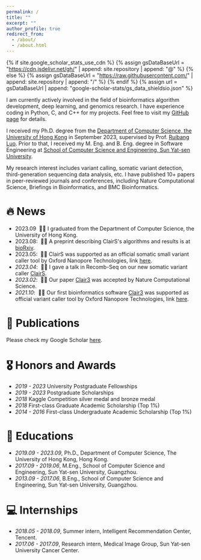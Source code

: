 ```yaml
---
permalink: /
title: ""
excerpt: ""
author_profile: true
redirect_from: 
  - /about/
  - /about.html
---
```


{% if site.google_scholar_stats_use_cdn %}
{% assign gsDataBaseUrl = "https://cdn.jsdelivr.net/gh/" | append: site.repository | append: "@" %}
{% else %}
{% assign gsDataBaseUrl = "https://raw.githubusercontent.com/" | append: site.repository | append: "/" %}
{% endif %}
{% assign url = gsDataBaseUrl | append: "google-scholar-stats/gs_data_shieldsio.json" %}

<span class='anchor' id='about-me'></span>

I am currently actively involved in the field of bioinformatics algorithm development, deep learning, and genomics research. I have experience coding in Python, C, and C++ for my projects. Feel free to visit my [GitHub page](https://github.com/zhengzhenxian) for details.

I received my Ph.D. degree from the [Department of Computer Science, the University of Hong Kong](https://www.cs.hku.hk/) in September 2023, supervised by Prof. [Ruibang Luo](http://www.bio8.cs.hku.hk/). Prior to that, I received my M. Eng. and B. Eng. degree in Software Engineering at [School of Computer Science and Engineering, Sun Yat-sen University](https://cse.sysu.edu.cn/).

My research interest includes variant calling, somatic variant detection, third-generation sequencing data analysis, etc. I have published 10+ papers in peer-reviewed journals and conferences, including Nature Computational Science, Briefings in Bioinformatics, and BMC Bioinformatics.


# 🔥 News
- 2023.09 &nbsp;🎉🎉 I graduated from the Department of Computer Science, the University of Hong Kong. 
- 2023.08: &nbsp;🎉🎉 A preprint describing ClairS's algorithms and results is at [bioRxiv](https://www.biorxiv.org/content/10.1101/2023.08.17.553778v1).
- 2023.05: &nbsp;🎉🎉 ClairS was supported as an official somatic small variant caller tool by Oxford Nanopore Technologies, link [here](https://labs.epi2me.io/colo-2023.05/).
- *2023.04*: &nbsp;🎉🎉 I gave a talk in Recomb-Seq on our new somatic variant caller [ClairS](https://github.com/HKU-BAL/ClairS). 
- *2023.02*: &nbsp;🎉🎉 Our paper [Clair3](https://www.nature.com/articles/s43588-022-00387-x) was accepted by Nature Computational Science.
- *2021.10*: &nbsp;🎉🎉 Our first bioinformatics software [Clair3](https://github.com/HKU-BAL/Clair3) was supported as official variant caller tool by Oxford Nanopore Technologies, link [here](https://labs.epi2me.io/gm24385_q20_2021.10/).

# 📝 Publications 

Please check my Google Scholar [here](https://scholar.google.com/citations?user=NBH39WAAAAAJ&hl=zh-CN&oi=sra).

# 🎖 Honors and Awards
- *2019 - 2023* University Postgraduate Fellowships
- *2019 - 2023* Postgraduate Scholarships
- *2018* Kaggle Competition silver medal and bronze medal
- *2018* First-class Graduate Academic Scholarship (Top 1%)
- *2014 - 2016* First-class Undergraduate Academic Scholarship (Top 1%)

# 📖 Educations
- *2019.09 - 2023.09*, Ph.D., Department of Computer Science, The University of Hong Kong, Hong Kong.
- *2017.09 - 2019.06*, M.Eng., School of Computer Science and Engineering, Sun Yat-sen University, Guangzhou.
- *2013.09 - 2017.06*, B.Eng., School of Computer Science and Engineering, Sun Yat-sen University, Guangzhou.

# 💻 Internships
- *2018.05 - 2018.09*, Summer intern, Intelligent Recommendation Center, Tencent.
- *2017.06 - 2017.09*, Research intern, Medical Image Group, Sun Yat-sen University Cancer Center.

